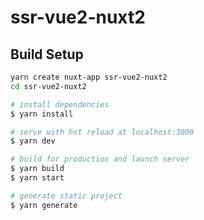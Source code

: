 # ssr-vue2-nuxt2

## Build Setup

```bash
yarn create nuxt-app ssr-vue2-nuxt2
cd ssr-vue2-nuxt2

# install dependencies
$ yarn install

# serve with hot reload at localhost:3000
$ yarn dev

# build for production and launch server
$ yarn build
$ yarn start

# generate static project
$ yarn generate
```

